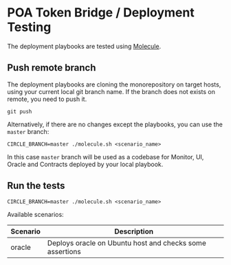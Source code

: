 # POA Token Bridge / Deployment Testing

The deployment playbooks are tested using [Molecule](https://molecule.readthedocs.io).

## Push remote branch

The deployment playbooks are cloning the monorepository on target hosts, using your current local git branch name. If the branch does not exists on remote, you need to push it.

```
git push
```

Alternatively, if there are no changes except the playbooks, you can use the `master` branch:

```
CIRCLE_BRANCH=master ./molecule.sh <scenario_name>
```

In this case `master` branch will be used as a codebase for Monitor, UI, Oracle and Contracts deployed by your local playbook.

## Run the tests

```
CIRCLE_BRANCH=master ./molecule.sh <scenario_name>
```

Available scenarios:

Scenario | Description
--- | ---
oracle | Deploys oracle on Ubuntu host and checks some assertions
